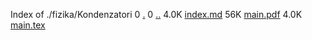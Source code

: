 Index of ./fizika/Kondenzatori
0 [.](.)
0 [..](..)
4.0K [index.md](index.md)
56K [main.pdf](main.pdf)
4.0K [main.tex](main.tex)
